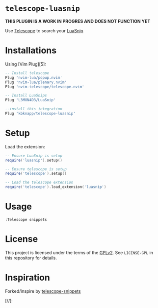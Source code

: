 # `telescope-luasnip`

**THIS PLUGIN IS A WORK IN PROGRES AND DOES NOT FUNCTION YET**

Use [Telescope][2] to search your [LuaSnip][3]

# Installations

Using [Vim Plug][5]:

```lua
-- Install telescope
Plug 'nvim-lua/popup.nvim'
Plug 'nvim-lua/plenary.nvim'
Plug 'nvim-telescope/telescope.nvim'

-- Install LuaSnips
Plug 'L3MON4D3/LuaSnip'

--install this integration
Plug 'kbknapp/telescope-luasnip'
```

# Setup

Load the extension:

```lua
-- Ensure LuaSnip is setup
require('luasnip').setup()

-- Ensure telescope is setup
require('telescope').setup()

-- Load the telescope extension
require('telescope').load_extension('luasnip')
```

# Usage

```viml
:Telescope snippets
```

# License

This project is licensed under the terms of the [GPLv2][4]. 
See `LICENSE-GPL` in this repository for details.

# Inspiration

Forked/inspire by [telescope-snippets][1]

[//]:

[1]: https://github.com/Maverun/telescope-snippets
[2]: https://github.com/nvim-telescope/telescope.nvim
[3]: https://github.com/L3MON4D3/LuaSnip
[4]: https://opensource.org/licenses/gpl-2.0.php
